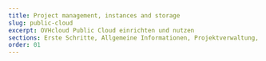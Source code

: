 ```yaml
---
title: Project management, instances and storage
slug: public-cloud
excerpt: OVHcloud Public Cloud einrichten und nutzen
sections: Erste Schritte, Allgemeine Informationen, Projektverwaltung, Verwaltung im OVHcloud Kundencenter, Horizon, OpenStack, Netzwerk und IP, Storage, Tutorials
order: 01
---
```

